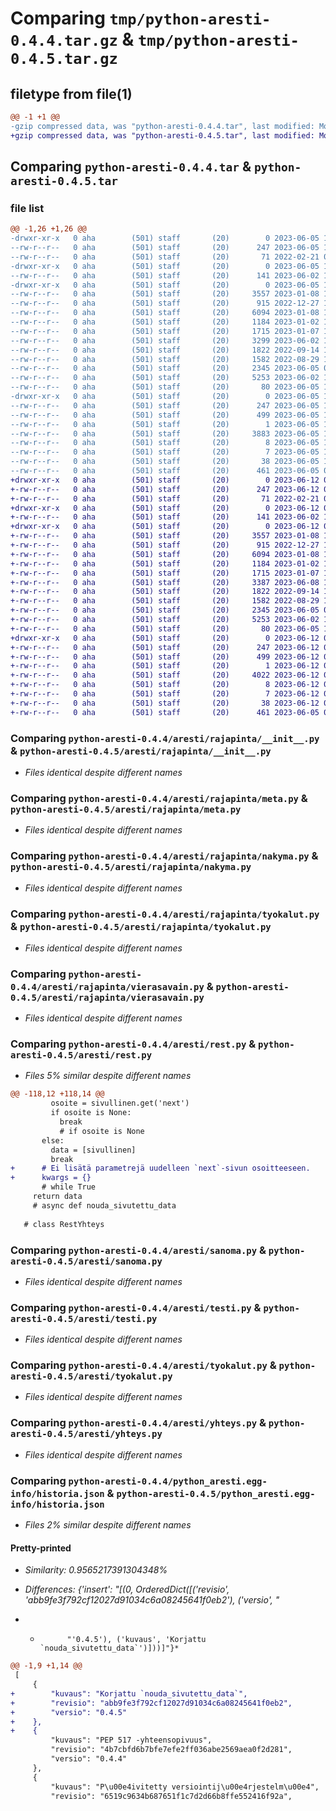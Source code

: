 # Comparing `tmp/python-aresti-0.4.4.tar.gz` & `tmp/python-aresti-0.4.5.tar.gz`

## filetype from file(1)

```diff
@@ -1 +1 @@
-gzip compressed data, was "python-aresti-0.4.4.tar", last modified: Mon Jun  5 11:18:55 2023, max compression
+gzip compressed data, was "python-aresti-0.4.5.tar", last modified: Mon Jun 12 06:14:48 2023, max compression
```

## Comparing `python-aresti-0.4.4.tar` & `python-aresti-0.4.5.tar`

### file list

```diff
@@ -1,26 +1,26 @@
-drwxr-xr-x   0 aha        (501) staff       (20)        0 2023-06-05 11:18:55.871923 python-aresti-0.4.4/
--rw-r--r--   0 aha        (501) staff       (20)      247 2023-06-05 11:18:55.871786 python-aresti-0.4.4/PKG-INFO
--rw-r--r--   0 aha        (501) staff       (20)       71 2022-02-21 07:37:57.000000 python-aresti-0.4.4/README.md
-drwxr-xr-x   0 aha        (501) staff       (20)        0 2023-06-05 11:18:55.869186 python-aresti-0.4.4/aresti/
--rw-r--r--   0 aha        (501) staff       (20)      141 2023-06-02 11:14:09.000000 python-aresti-0.4.4/aresti/__init__.py
-drwxr-xr-x   0 aha        (501) staff       (20)        0 2023-06-05 11:18:55.870652 python-aresti-0.4.4/aresti/rajapinta/
--rw-r--r--   0 aha        (501) staff       (20)     3557 2023-01-08 12:22:04.000000 python-aresti-0.4.4/aresti/rajapinta/__init__.py
--rw-r--r--   0 aha        (501) staff       (20)      915 2022-12-27 18:18:56.000000 python-aresti-0.4.4/aresti/rajapinta/meta.py
--rw-r--r--   0 aha        (501) staff       (20)     6094 2023-01-08 12:22:55.000000 python-aresti-0.4.4/aresti/rajapinta/nakyma.py
--rw-r--r--   0 aha        (501) staff       (20)     1184 2023-01-02 14:19:10.000000 python-aresti-0.4.4/aresti/rajapinta/tyokalut.py
--rw-r--r--   0 aha        (501) staff       (20)     1715 2023-01-07 19:04:34.000000 python-aresti-0.4.4/aresti/rajapinta/vierasavain.py
--rw-r--r--   0 aha        (501) staff       (20)     3299 2023-06-02 11:13:59.000000 python-aresti-0.4.4/aresti/rest.py
--rw-r--r--   0 aha        (501) staff       (20)     1822 2022-09-14 10:13:57.000000 python-aresti-0.4.4/aresti/sanoma.py
--rw-r--r--   0 aha        (501) staff       (20)     1582 2022-08-29 18:09:52.000000 python-aresti-0.4.4/aresti/testi.py
--rw-r--r--   0 aha        (501) staff       (20)     2345 2023-06-05 08:50:11.000000 python-aresti-0.4.4/aresti/tyokalut.py
--rw-r--r--   0 aha        (501) staff       (20)     5253 2023-06-02 11:25:21.000000 python-aresti-0.4.4/aresti/yhteys.py
--rw-r--r--   0 aha        (501) staff       (20)       80 2023-06-05 11:17:11.000000 python-aresti-0.4.4/pyproject.toml
-drwxr-xr-x   0 aha        (501) staff       (20)        0 2023-06-05 11:18:55.871619 python-aresti-0.4.4/python_aresti.egg-info/
--rw-r--r--   0 aha        (501) staff       (20)      247 2023-06-05 11:18:55.000000 python-aresti-0.4.4/python_aresti.egg-info/PKG-INFO
--rw-r--r--   0 aha        (501) staff       (20)      499 2023-06-05 11:18:55.000000 python-aresti-0.4.4/python_aresti.egg-info/SOURCES.txt
--rw-r--r--   0 aha        (501) staff       (20)        1 2023-06-05 11:18:55.000000 python-aresti-0.4.4/python_aresti.egg-info/dependency_links.txt
--rw-r--r--   0 aha        (501) staff       (20)     3883 2023-06-05 11:18:55.000000 python-aresti-0.4.4/python_aresti.egg-info/historia.json
--rw-r--r--   0 aha        (501) staff       (20)        8 2023-06-05 11:18:55.000000 python-aresti-0.4.4/python_aresti.egg-info/requires.txt
--rw-r--r--   0 aha        (501) staff       (20)        7 2023-06-05 11:18:55.000000 python-aresti-0.4.4/python_aresti.egg-info/top_level.txt
--rw-r--r--   0 aha        (501) staff       (20)       38 2023-06-05 11:18:55.871960 python-aresti-0.4.4/setup.cfg
--rw-r--r--   0 aha        (501) staff       (20)      461 2023-06-05 07:39:26.000000 python-aresti-0.4.4/setup.py
+drwxr-xr-x   0 aha        (501) staff       (20)        0 2023-06-12 06:14:48.511728 python-aresti-0.4.5/
+-rw-r--r--   0 aha        (501) staff       (20)      247 2023-06-12 06:14:48.511541 python-aresti-0.4.5/PKG-INFO
+-rw-r--r--   0 aha        (501) staff       (20)       71 2022-02-21 07:37:57.000000 python-aresti-0.4.5/README.md
+drwxr-xr-x   0 aha        (501) staff       (20)        0 2023-06-12 06:14:48.508499 python-aresti-0.4.5/aresti/
+-rw-r--r--   0 aha        (501) staff       (20)      141 2023-06-02 11:14:09.000000 python-aresti-0.4.5/aresti/__init__.py
+drwxr-xr-x   0 aha        (501) staff       (20)        0 2023-06-12 06:14:48.509999 python-aresti-0.4.5/aresti/rajapinta/
+-rw-r--r--   0 aha        (501) staff       (20)     3557 2023-01-08 12:22:04.000000 python-aresti-0.4.5/aresti/rajapinta/__init__.py
+-rw-r--r--   0 aha        (501) staff       (20)      915 2022-12-27 18:18:56.000000 python-aresti-0.4.5/aresti/rajapinta/meta.py
+-rw-r--r--   0 aha        (501) staff       (20)     6094 2023-01-08 12:22:55.000000 python-aresti-0.4.5/aresti/rajapinta/nakyma.py
+-rw-r--r--   0 aha        (501) staff       (20)     1184 2023-01-02 14:19:10.000000 python-aresti-0.4.5/aresti/rajapinta/tyokalut.py
+-rw-r--r--   0 aha        (501) staff       (20)     1715 2023-01-07 19:04:34.000000 python-aresti-0.4.5/aresti/rajapinta/vierasavain.py
+-rw-r--r--   0 aha        (501) staff       (20)     3387 2023-06-08 10:10:22.000000 python-aresti-0.4.5/aresti/rest.py
+-rw-r--r--   0 aha        (501) staff       (20)     1822 2022-09-14 10:13:57.000000 python-aresti-0.4.5/aresti/sanoma.py
+-rw-r--r--   0 aha        (501) staff       (20)     1582 2022-08-29 18:09:52.000000 python-aresti-0.4.5/aresti/testi.py
+-rw-r--r--   0 aha        (501) staff       (20)     2345 2023-06-05 08:50:11.000000 python-aresti-0.4.5/aresti/tyokalut.py
+-rw-r--r--   0 aha        (501) staff       (20)     5253 2023-06-02 11:25:21.000000 python-aresti-0.4.5/aresti/yhteys.py
+-rw-r--r--   0 aha        (501) staff       (20)       80 2023-06-05 11:17:11.000000 python-aresti-0.4.5/pyproject.toml
+drwxr-xr-x   0 aha        (501) staff       (20)        0 2023-06-12 06:14:48.511321 python-aresti-0.4.5/python_aresti.egg-info/
+-rw-r--r--   0 aha        (501) staff       (20)      247 2023-06-12 06:14:48.000000 python-aresti-0.4.5/python_aresti.egg-info/PKG-INFO
+-rw-r--r--   0 aha        (501) staff       (20)      499 2023-06-12 06:14:48.000000 python-aresti-0.4.5/python_aresti.egg-info/SOURCES.txt
+-rw-r--r--   0 aha        (501) staff       (20)        1 2023-06-12 06:14:48.000000 python-aresti-0.4.5/python_aresti.egg-info/dependency_links.txt
+-rw-r--r--   0 aha        (501) staff       (20)     4022 2023-06-12 06:14:48.000000 python-aresti-0.4.5/python_aresti.egg-info/historia.json
+-rw-r--r--   0 aha        (501) staff       (20)        8 2023-06-12 06:14:48.000000 python-aresti-0.4.5/python_aresti.egg-info/requires.txt
+-rw-r--r--   0 aha        (501) staff       (20)        7 2023-06-12 06:14:48.000000 python-aresti-0.4.5/python_aresti.egg-info/top_level.txt
+-rw-r--r--   0 aha        (501) staff       (20)       38 2023-06-12 06:14:48.511769 python-aresti-0.4.5/setup.cfg
+-rw-r--r--   0 aha        (501) staff       (20)      461 2023-06-05 07:39:26.000000 python-aresti-0.4.5/setup.py
```

### Comparing `python-aresti-0.4.4/aresti/rajapinta/__init__.py` & `python-aresti-0.4.5/aresti/rajapinta/__init__.py`

 * *Files identical despite different names*

### Comparing `python-aresti-0.4.4/aresti/rajapinta/meta.py` & `python-aresti-0.4.5/aresti/rajapinta/meta.py`

 * *Files identical despite different names*

### Comparing `python-aresti-0.4.4/aresti/rajapinta/nakyma.py` & `python-aresti-0.4.5/aresti/rajapinta/nakyma.py`

 * *Files identical despite different names*

### Comparing `python-aresti-0.4.4/aresti/rajapinta/tyokalut.py` & `python-aresti-0.4.5/aresti/rajapinta/tyokalut.py`

 * *Files identical despite different names*

### Comparing `python-aresti-0.4.4/aresti/rajapinta/vierasavain.py` & `python-aresti-0.4.5/aresti/rajapinta/vierasavain.py`

 * *Files identical despite different names*

### Comparing `python-aresti-0.4.4/aresti/rest.py` & `python-aresti-0.4.5/aresti/rest.py`

 * *Files 5% similar despite different names*

```diff
@@ -118,12 +118,14 @@
         osoite = sivullinen.get('next')
         if osoite is None:
           break
           # if osoite is None
       else:
         data = [sivullinen]
         break
+      # Ei lisätä parametrejä uudelleen `next`-sivun osoitteeseen.
+      kwargs = {}
       # while True
     return data
     # async def nouda_sivutettu_data
 
   # class RestYhteys
```

### Comparing `python-aresti-0.4.4/aresti/sanoma.py` & `python-aresti-0.4.5/aresti/sanoma.py`

 * *Files identical despite different names*

### Comparing `python-aresti-0.4.4/aresti/testi.py` & `python-aresti-0.4.5/aresti/testi.py`

 * *Files identical despite different names*

### Comparing `python-aresti-0.4.4/aresti/tyokalut.py` & `python-aresti-0.4.5/aresti/tyokalut.py`

 * *Files identical despite different names*

### Comparing `python-aresti-0.4.4/aresti/yhteys.py` & `python-aresti-0.4.5/aresti/yhteys.py`

 * *Files identical despite different names*

### Comparing `python-aresti-0.4.4/python_aresti.egg-info/historia.json` & `python-aresti-0.4.5/python_aresti.egg-info/historia.json`

 * *Files 2% similar despite different names*

#### Pretty-printed

 * *Similarity: 0.9565217391304348%*

 * *Differences: {'insert': "[(0, OrderedDict([('revisio', 'abb9fe3f792cf12027d91034c6a08245641f0eb2'), ('versio', "*

 * *           "'0.4.5'), ('kuvaus', 'Korjattu `nouda_sivutettu_data`')]))]"}*

```diff
@@ -1,9 +1,14 @@
 [
     {
+        "kuvaus": "Korjattu `nouda_sivutettu_data`",
+        "revisio": "abb9fe3f792cf12027d91034c6a08245641f0eb2",
+        "versio": "0.4.5"
+    },
+    {
         "kuvaus": "PEP 517 -yhteensopivuus",
         "revisio": "4b7cbfd6b7bfe7efe2ff036abe2569aea0f2d281",
         "versio": "0.4.4"
     },
     {
         "kuvaus": "P\u00e4ivitetty versiointij\u00e4rjestelm\u00e4",
         "revisio": "6519c9634b687651f1c7d2d66b8ffe552416f92a",
```

